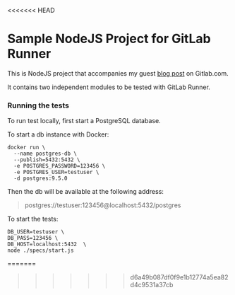 <<<<<<< HEAD
# Sample NodeJS Project for GitLab Runner

This is NodeJS project that accompanies my guest
[blog post](https://about.gitlab.com/2016/03/01/gitlab-runner-with-docker/)
on Gitlab.com.

It contains two independent modules to be tested with GitLab Runner.

### Running the tests

To run test locally, first start a PostgreSQL database.

To start a db instance with Docker:
```
docker run \
  --name postgres-db \
  --publish=5432:5432 \
  -e POSTGRES_PASSWORD=123456 \
  -e POSTGRES_USER=testuser \
  -d postgres:9.5.0
```

Then the db will be available at the following address:
> postgres://testuser:123456@localhost:5432/postgres

To start the tests:
```
DB_USER=testuser \
DB_PASS=123456 \
DB_HOST=localhost:5432  \
node ./specs/start.js
```
=======

>>>>>>> d6a49b087df0f9e1b12774a5ea82d4c9531a37cb

